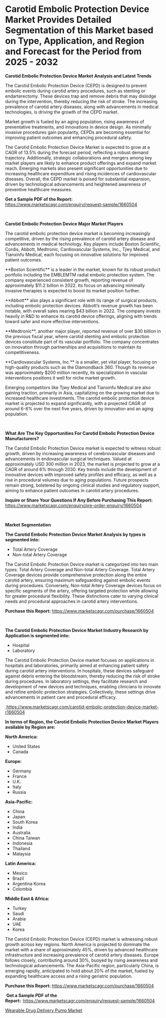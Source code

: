 <p><h1>Carotid Embolic Protection Device Market Provides Detailed Segmentation of this Market based on Type, Application, and Region and Forecast for the Period from 2025 - 2032</h1></p><p><strong>Carotid Embolic Protection Device Market Analysis and Latest Trends</strong></p>
<p><p>The Carotid Embolic Protection Device (CEPD) is designed to prevent embolic events during carotid artery procedures, such as stenting or endarterectomy. These devices trap and remove debris that may dislodge during the intervention, thereby reducing the risk of stroke. The increasing prevalence of carotid artery diseases, along with advancements in medical technologies, is driving the growth of the CEPD market.</p><p>Market growth is fueled by an aging population, rising awareness of preventative treatments, and innovations in device design. As minimally invasive procedures gain popularity, CEPDs are becoming essential for improving patient outcomes and enhancing procedural safety. </p><p>The Carotid Embolic Protection Device Market is expected to grow at a CAGR of 13.5% during the forecast period, reflecting a robust demand trajectory. Additionally, strategic collaborations and mergers among key market players are likely to enhance product offerings and expand market reach. Emerging markets also present significant opportunities due to increasing healthcare expenditure and rising incidences of cardiovascular diseases. Overall, the CEPD market is poised for substantial expansion, driven by technological advancements and heightened awareness of preventive healthcare measures.</p></p>
<p><strong>Get a Sample PDF of the Report:&nbsp;</strong> <a href="https://www.marketscagr.com/enquiry/request-sample/1660504?utm_campaign=2653&utm_medium=2&utm_source=Github&utm_content=ia&utm_term=29032025&utm_id=carotid-embolic-protection-device">https://www.marketscagr.com/enquiry/request-sample/1660504</a></p>
<p>&nbsp;</p>
<p><strong>Carotid Embolic Protection Device Major Market Players</strong></p>
<p><p>The carotid embolic protection device market is becoming increasingly competitive, driven by the rising prevalence of carotid artery disease and advancements in medical technology. Key players include Boston Scientific, Cordis, Abbott, Medtronic, Cardiovascular Systems, Inc., Tjwy Medical, and Tianxinfu Medical, each focusing on innovative solutions for improved patient outcomes.</p><p>**Boston Scientific** is a leader in the market, known for its robust product portfolio including the EMBLEMTM radial embolic protection system. The company experienced consistent growth, reporting revenue of approximately $11.2 billion in 2022. Its focus on advancing minimally invasive therapies is expected to boost its market position further.</p><p>**Abbott** also plays a significant role with its range of surgical products, including embolic protection devices. Abbott’s revenue growth has been notable, with overall sales nearing $43 billion in 2022. The company invests heavily in R&D to enhance its carotid device offerings, aligning with trends toward safer and more effective interventions.</p><p>**Medtronic**, another major player, reported revenue of over $30 billion in the previous fiscal year, where carotid stenting and embolic protection devices constitute part of its vascular portfolio. The company concentrates on innovation through partnerships and acquisitions to maintain its competitiveness.</p><p>**Cardiovascular Systems, Inc.** is a smaller, yet vital player, focusing on high-quality products such as the Diamondback 360. Though its revenue was approximately $200 million recently, its specialization in vascular interventions positions it well for niche market growth.</p><p>Emerging competitors like Tjwy Medical and Tianxinfu Medical are also gaining traction, primarily in Asia, capitalizing on the growing market due to increased healthcare investments. The carotid embolic protection device market is projected to expand significantly, with a projected CAGR of around 6-8% over the next five years, driven by innovation and an aging population.</p></p>
<p>&nbsp;</p>
<p><strong>What Are The Key Opportunities For Carotid Embolic Protection Device Manufacturers?</strong></p>
<p><p>The Carotid Embolic Protection Device market is expected to witness robust growth, driven by increasing awareness of cerebrovascular diseases and advancements in endovascular surgical techniques. Valued at approximately USD 300 million in 2023, the market is projected to grow at a CAGR of around 6% through 2030. Key trends include the development of innovative devices with improved safety profiles and efficacy, as well as a rise in procedural volumes due to aging populations. Future prospects remain strong, bolstered by ongoing clinical studies and regulatory support, aiming to enhance patient outcomes in carotid artery procedures.</p></p>
<p><strong>Inquire or Share Your Questions If Any Before Purchasing This Report:</strong> <a href="https://www.marketscagr.com/enquiry/pre-order-enquiry/1660504?utm_campaign=2653&utm_medium=2&utm_source=Github&utm_content=ia&utm_term=29032025&utm_id=carotid-embolic-protection-device">https://www.marketscagr.com/enquiry/pre-order-enquiry/1660504</a></p>
<p>&nbsp;</p>
<p><strong>Market Segmentation</strong></p>
<p><strong>The Carotid Embolic Protection Device Market Analysis by types is segmented into:</strong></p>
<p><ul><li>Total Artery Coverage</li><li>Non-total Artery Coverage</li></ul></p>
<p><p>The Carotid Embolic Protection Device market is categorized into two main types: Total Artery Coverage and Non-total Artery Coverage. Total Artery Coverage devices provide comprehensive protection along the entire carotid artery, ensuring maximum safeguarding against embolic events during procedures. Conversely, Non-total Artery Coverage devices focus on specific segments of the artery, offering targeted protection while allowing for greater procedural flexibility. These distinctions cater to varying clinical needs and procedural approaches in carotid artery interventions.</p></p>
<p><strong>Purchase this Report:&nbsp;</strong><a href="https://www.marketscagr.com/purchase/1660504?utm_campaign=2653&utm_medium=2&utm_source=Github&utm_content=ia&utm_term=29032025&utm_id=carotid-embolic-protection-device">https://www.marketscagr.com/purchase/1660504</a></p>
<p>&nbsp;</p>
<p><strong>The Carotid Embolic Protection Device Market Industry Research by Application is segmented into:</strong></p>
<p><ul><li>Hospital</li><li>Laboratory</li></ul></p>
<p><p>The Carotid Embolic Protection Device market focuses on applications in hospitals and laboratories, primarily aimed at enhancing patient safety during carotid artery interventions. In hospitals, these devices safeguard against debris entering the bloodstream, thereby reducing the risk of stroke during procedures. In laboratory settings, they facilitate research and development of new devices and techniques, enabling clinicians to innovate and refine embolic protection strategies. Collectively, these settings drive advancements in patient care and procedural efficacy.</p></p>
<p><a href="https://www.marketscagr.com/carotid-embolic-protection-device-market-r1660504?utm_campaign=2653&utm_medium=2&utm_source=Github&utm_content=ia&utm_term=29032025&utm_id=carotid-embolic-protection-device">&nbsp;https://www.marketscagr.com/carotid-embolic-protection-device-market-r1660504</a></p>
<p><strong>In terms of Region, the Carotid Embolic Protection Device Market Players available by Region are:</strong></p>
<p>
    <p> <strong> North America: </strong>
        <ul>
            <li>United States</li>
            <li>Canada</li>
        </ul>
        </p> 
    <p> <strong> Europe: </strong>
        <ul>
            <li>Germany</li>
            <li>France</li>
            <li>U.K.</li>
            <li>Italy</li>
            <li>Russia</li>
        </ul>
        </p> 
    <p> <strong> Asia-Pacific: </strong>
        <ul>
            <li>China</li>
            <li>Japan</li>
            <li>South Korea</li>
            <li>India</li>
            <li>Australia</li>
            <li>China Taiwan</li>
            <li>Indonesia</li>
            <li>Thailand</li>
            <li>Malaysia</li>
        </ul>
        </p> 
    <p> <strong> Latin America: </strong>
        <ul>
            <li>Mexico</li>
            <li>Brazil</li>
            <li>Argentina Korea</li>
            <li>Colombia</li>
        </ul>
        </p> 
    <p> <strong> Middle East & Africa: </strong>
        <ul>
            <li>Turkey</li>
            <li>Saudi</li>
            <li>Arabia</li>
            <li>UAE</li>
            <li>Korea</li>
        </ul>
    </p>
    </p>
<p><p>The Carotid Embolic Protection Device (CEPD) market is witnessing robust growth across key regions. North America is projected to dominate the market with a share of approximately 45%, driven by advanced healthcare infrastructure and increasing prevalence of carotid artery diseases. Europe follows closely, contributing around 30%, buoyed by rising awareness and technological advancements. The Asia-Pacific region, particularly China, is emerging rapidly, anticipated to hold about 20% of the market, fueled by expanding healthcare access and a rising geriatric population.</p></p>
<p><strong>Purchase this Report: </strong><a href="https://www.marketscagr.com/purchase/1660504?utm_campaign=2653&utm_medium=2&utm_source=Github&utm_content=ia&utm_term=29032025&utm_id=carotid-embolic-protection-device">https://www.marketscagr.com/purchase/1660504</a></p>
<p>&nbsp;<strong>Get a Sample PDF of the Report:&nbsp;&nbsp;</strong><a href="https://www.marketscagr.com/enquiry/request-sample/1660504?utm_campaign=2653&utm_medium=2&utm_source=Github&utm_content=ia&utm_term=29032025&utm_id=carotid-embolic-protection-device">https://www.marketscagr.com/enquiry/request-sample/1660504</a></p>
<p><strong></strong></p>
<p><p><a href="https://github.com/tashiafun920/Market-Research-Report-List-1/blob/main/wearable-drug-delivery-pump-market.md?utm_campaign=2653&utm_medium=2&utm_source=Github&utm_content=ia&utm_term=29032025&utm_id=carotid-embolic-protection-device">Wearable Drug Delivery Pump Market</a></p></p>
